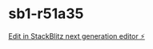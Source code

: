 # sb1-r51a35

[Edit in StackBlitz next generation editor ⚡️](https://stackblitz.com/~/github.com/MapMakeronline/sb1-r51a35)